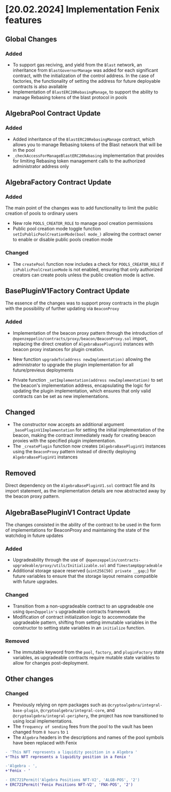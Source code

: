 
# [20.02.2024] Implementation Fenix features

## Global Changes
### Added
* To support gas reciving, and yield from the `Blast` network, an inheritance from `BlastGovernorManage` was added for each significant contract, with the initialization of the control address. In the case of factories, the functionality of setting the address for future deployable contracts is also available
* Implementation of `BlastERC20RebasingManage`, to support the ability to manage Rebasing tokens of the blast protocol in pools
    
## AlgebraPool Contract Update

### Added
* Added inheritance of the `BlastERC20RebasingManage` contract, which allows you to manage Rebasing tokens of the Blast network that will be in the pool 
* `_checkAccessForManageBlastERC20Rebasing` implementation that provides for limiting Rebasing token management calls to the authorized administrator address only
  
## AlgebraFactory Contract Update

### Added
The main point of the changes was to add functionality to limit the public creation of pools to ordinary users

* New role `POOLS_CREATOR_ROLE` to manage pool creation permissions
* Public pool creation mode toggle function `setIsPublicPoolCreationMode(bool mode_)` allowing the contract owner to enable or disable public pools creation mode
  
### Changed
* The `createPool` function now includes a check for `POOLS_CREATOR_ROLE` if `isPublicPoolCreationMode` is not enabled, ensuring that only authorized creators can create pools unless the public creation mode is active.

## BasePluginV1Factory Contract Update
The essence of the changes was to support proxy contracts in the plugin with the possibility of further updating via `BeaconProxy`

### Added
* Implementation of the beacon proxy pattern through the introduction of `@openzeppelin/contracts/proxy/beacon/BeaconProxy.sol` import, replacing the direct creation of `AlgebraBasePluginV1` instances with beacon proxy instances for plugin creation. 

* New function `upgradeTo(address newImplementation)` allowing the administrator to upgrade the plugin implementation for all future/previeus deployments
* Private function `_setImplementation(address newImplementation)` to set the beacon's implementation address, encapsulating the logic for updating the plugin implementation, which ensures that only valid contracts can be set as new implementations.
## Changed
* The constructor now accepts an additional argument `_basePluginV1Implementation` for setting the initial implementation of the beacon, making the contract immediately ready for creating beacon proxies with the specified plugin implementation.
* The `_createPlugin` function now creates `IAlgebraBasePluginV1` instances using the `BeaconProxy` pattern instead of directly deploying `AlgebraBasePluginV1` instances
  
## Removed
Direct dependency on the `AlgebraBasePluginV1.sol` contract file and its import statement, as the implementation details are now abstracted away by the beacon proxy pattern.


## AlgebraBasePluginV1 Contract Update
The changes consisted in the ability of the contract to be used in the form of implementations for BeaconProxy and maintaining the state of the watchdog in future updates

### Added
* Upgradeability through the use of` @openzeppelin/contracts-upgradeable/proxy/utils/Initializable.sol` and `TimestampUpgradeable`
* Additional storage space reserved (`uint256[50] private __gap;`) for future variables to ensure that the storage layout remains compatible with future upgrades.
  
### Changed
* Transition from a non-upgradeable contract to an upgradeable one using `OpenZeppelin's` upgradeable contracts framework
* Modification of contract initialization logic to accommodate the upgradeable pattern, shifting from setting immutable variables in the constructor to setting state variables in an `initialize` function.

### Removed
* The immutable keyword from the `pool`, `factory`, and `pluginFactory` state variables, as upgradeable contracts require mutable state variables to allow for changes post-deployment.


## Other changes
### Changed
*  Previously relying on npm packages such as `@cryptoalgebra/integral-base-plugin`, `@cryptoalgebra/integral-core`, and `@cryptoalgebra/integral-periphery`, the project has now transitioned to using local implementations.
* The `frequency of sending` fees from the pool to the vault has been changed from `8 hours` to `1`
* The `Algebra` headers in the descriptions and names of the pool symbols have been replaced with Fenix
```diff
- 'This NFT represents a liquidity position in a Algebra '
+'This NFT represents a liquidity position in a Fenix '

-'Algebra - ',
+'Fenix - '

- ERC721Permit('Algebra Positions NFT-V2', 'ALGB-POS', '2')
+ ERC721Permit('Fenix Positions NFT-V2', 'FNX-POS', '2')

```